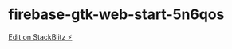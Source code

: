 # firebase-gtk-web-start-5n6qos

[Edit on StackBlitz ⚡️](https://stackblitz.com/edit/firebase-gtk-web-start-5n6qos)